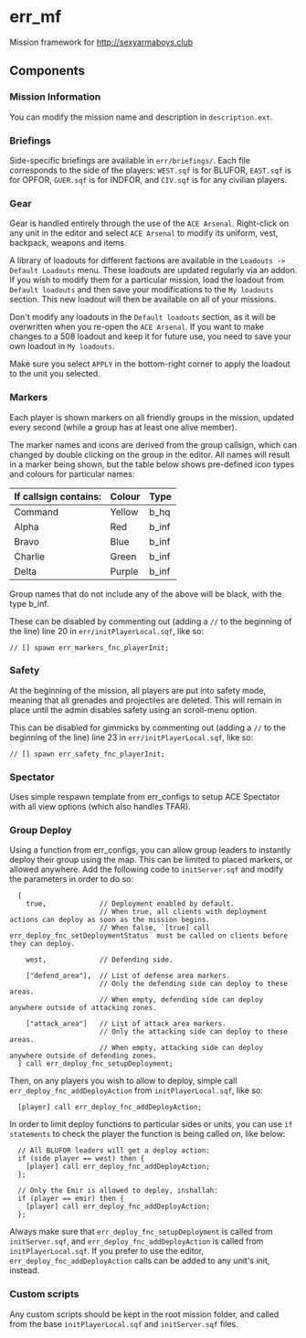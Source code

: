 # err_mf
Mission framework for http://sexyarmaboys.club


## Components

### Mission Information

You can modify the mission name and description in `description.ext`.

### Briefings

Side-specific briefings are available in `err/briefings/`. Each file corresponds to the side of the players: `WEST.sqf` is for BLUFOR, `EAST.sqf` is for OPFOR, `GUER.sqf` is for INDFOR, and `CIV.sqf` is for any civilian players.

### Gear

Gear is handled entirely through the use of the `ACE Arsenal`. Right-click on any unit in the editor and select `ACE Arsenal` to modify its uniform, vest, backpack, weapons and items.

A library of loadouts for different factions are available in the `Loadouts -> Default Loadouts` menu. These loadouts are updated regularly via an addon. If you wish to modify them for a particular mission, load the loadout from `Default loadouts` and then save your modifications to the `My loadouts` section. This new loadout will then be available on all of your missions.

Don't modify any loadouts in the `Default loadouts` section, as it will be overwritten when you re-open the `ACE Arsenal`. If you want to make changes to a 508 loadout and keep it for future use, you need to save your own loadout in `My loadouts`.

Make sure you select `APPLY` in the bottom-right corner to apply the loadout to the unit you selected.

### Markers

Each player is shown markers on all friendly groups in the mission, updated every second (while a group has at least one alive member).

The marker names and icons are derived from the group callsign, which can changed by double clicking on the group in the editor. All names will result in a marker being shown, but the table below shows pre-defined icon types and colours for particular names:

| If callsign contains: | Colour        | Type          |
| --------------------- | ------------- | ------------- |
| Command               | Yellow        | b_hq          |
| Alpha                 | Red           | b_inf         |
| Bravo                 | Blue          | b_inf         |
| Charlie               | Green         | b_inf         |
| Delta                 | Purple        | b_inf         |

Group names that do not include any of the above will be black, with the type b_inf.

These can be disabled by commenting out (adding a `//` to the beginning of the line) line 20 in `err/initPlayerLocal.sqf`, like so:

```
// [] spawn err_markers_fnc_playerInit;
```

### Safety

At the beginning of the mission, all players are put into safety mode, meaning that all grenades and projectiles are deleted.
This will remain in place until the admin disables safety using an scroll-menu option.

This can be disabled for gimmicks by commenting out (adding a `//` to the beginning of the line) line 23 in `err/initPlayerLocal.sqf`, like so:

```
// [] spawn err_safety_fnc_playerInit;
```

### Spectator

Uses simple respawn template from err_configs to setup ACE Spectator with all view options (which also handles TFAR).

### Group Deploy

Using a function from err_configs, you can allow group leaders to instantly deploy their group using the map. This can be limited to placed markers, or allowed anywhere. Add the following code to `initServer.sqf` and modify the parameters in order to do so:

```
  [
    true,             // Deployment enabled by default.
                      // When true, all clients with deployment actions can deploy as soon as the mission begins.
                      // When false, `[true] call err_deploy_fnc_setDeploymentStatus` must be called on clients before they can deploy.

    west,             // Defending side.
    
    ["defend_area"],  // List of defense area markers.
                      // Only the defending side can deploy to these areas.
                      // When empty, defending side can deploy anywhere outside of attacking zones.

    ["attack_area"]   // List of attack area markers.
                      // Only the attacking side can deploy to these areas.
                      // When empty, attacking side can deploy anywhere outside of defending zones.
  ] call err_deploy_fnc_setupDeployment;
```

Then, on any players you wish to allow to deploy, simple call `err_deploy_fnc_addDeployAction` from `initPlayerLocal.sqf`, like so:

```
  [player] call err_deploy_fnc_addDeployAction;
```

In order to limit deploy functions to particular sides or units, you can use `if statements` to check the player the function is being called on, like below:

```
  // All BLUFOR leaders will get a deploy action:
  if (side player == west) then {
    [player] call err_deploy_fnc_addDeployAction;
  };
```

```
  // Only the Emir is allowed to deploy, inshallah:
  if (player == emir) then {
    [player] call err_deploy_fnc_addDeployAction;
  };
```

Always make sure that `err_deploy_fnc_setupDeployment` is called from `initServer.sqf`, and `err_deploy_fnc_addDeployAction` is called from `initPlayerLocal.sqf`. If you prefer to use the editor, `err_deploy_fnc_addDeployAction` calls can be added to any unit's init, instead.

### Custom scripts

Any custom scripts should be kept in the root mission folder, and called from the base `initPlayerLocal.sqf` and `initServer.sqf` files.

